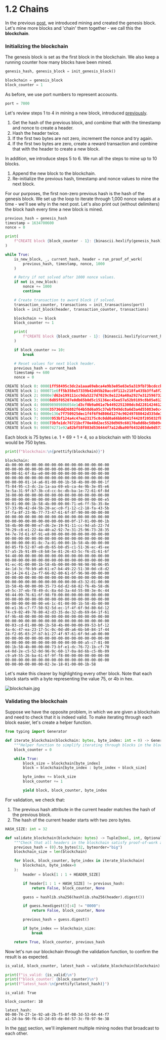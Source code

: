 # 1.2 Chains

In the previous [post](https://www.notion.so/1-1-Blocks-7ac100e797924a18b1af4765b9497b5a), we introduced mining and created the genesis block. Let's mine more blocks and 'chain' them together - we call this the **blockchain**.

### Initializing the blockchain

The genesis block is set as the first block in the blockchain. We also keep a running counter how many blocks have been mined. 

```python
genesis_hash, genesis_block = init_genesis_block()

blockchain = genesis_block
block_counter = 1
```

As before, we use port numbers to represent accounts.

```python
port = 7000
```

Let's review steps 1 to 4 in mining a new block, introduced [previously](https://www.notion.so/1-1-Blocks-7ac100e797924a18b1af4765b9497b5a).

1. Get the hash of the previous block, and combine that with the timestamp and nonce to create a header.
2. Hash the header twice.
3. If the first two bytes are not zero, increment the nonce and try again.
4. If the first two bytes are zero, create a reward transaction and combine that with the header to create a new block.

In addition, we introduce steps 5 to 6. We run all the steps to mine up to 10 blocks.

1. Append the new block to the blockchain.
2. Re-initialize the previous hash, timestamp and nonce values to mine the next block.

For our purposes, the first non-zero previous hash is the hash of the genesis block. We set up the loop to iterate through 1,000 nonce values at a time - we'll see why in the next post. Let's also print out (without delimiters) the block hash every time a new block is mined.

```python
previous_hash = genesis_hash
timestamp = 1634700600
nonce = 0

print(
    f"CREATE block {block_counter - 1}: {binascii.hexlify(genesis_hash).decode()}"
)

while True:
    is_new_block, _, current_hash, header = run_proof_of_work(
        previous_hash, timestamp, nonce, 1000
    )

    # Retry if not solved after 1000 nonce values.
    if not is_new_block:
        nonce += 1000
        continue

    # Create transaction to award block if solved.
    transaction_counter, transactions = init_transactions(port)
    block = init_block(header, transaction_counter, transactions)

    blockchain += block
    block_counter += 1

    print(
        f"CREATE block {block_counter - 1}: {binascii.hexlify(current_hash).decode()}"
    )

    if block_counter >= 10:
        break

    # Reset values for next block header.
    previous_hash = current_hash
    timestamp += 600
    nonce = 0
```

```python
CREATE block 0: 00001ff58495c3dc2a1aaa69ebca4e9b3e05e63e5a319fb73bcdccbcdbba1e72
CREATE block 1: 000071e6ff5b358e57339b42d45b20acc0f112c218fa435b3ffa8f239b777347
CREATE block 2: 0000e7d62e199111cc9da5227d7029c8e1224a40a2927e312596732835947e7d
CREATE block 3: 00008d85f05207e0db65b0d5c15136ec45ee57a52b9189c8b85e8126435cf6d1
CREATE block 4: 000098989806054e1d3cf0b9a061e7b4492251300dc8d2281424612af7660280
CREATE block 5: 000035736dd26882f64b58d6a95c37ebf849dc8a6d3a4d55083e0c4498440976
CREATE block 6: 0000e136c7f750925dec1f4f6f9d806d1274c90249788042d335de32db69641f
CREATE block 7: 00000953bf124a4c47ea23175c0c0dd0a66bb0841f4428f205032fb7b1274f97
CREATE block 8: 000073bfe1dc76721bcf70e40d2ec5520d969c60170a8d6bc50b09c9a95526ba
CREATE block 9: 000074271e92a82bf58f083d536444f7a12dba90f6432d03de0d573cf0979e38
```

Each block is 75 bytes i.e. 1 + 69 + 1 + 4, so a blockchain with 10 blocks would be 750 bytes.

```python
print(f"blockchain:\n{prettify(blockchain)}")
```

```
blockchain:
4b-00-00-00-00-00-00-00-00-00-00-00-00-00-00-00
00-00-00-00-00-00-00-00-00-00-00-00-00-00-00-00
00-00-61-6f-8a-e0-00-00-00-00-00-00-00-00-00-00
00-00-00-00-00-00-00-00-00-00-00-00-00-00-00-00
00-00-00-01-14-a6-01-00-00-1b-58-4b-00-00-00-1f
f5-84-95-c3-dc-2a-1a-aa-69-eb-ca-4e-9b-3e-05-e6
3e-5a-31-9f-b7-3b-cd-cc-bc-db-ba-1e-72-61-6f-8d
38-00-00-00-00-00-00-00-00-00-00-00-00-00-00-00
00-00-00-00-00-00-00-00-00-00-00-00-00-00-00-e5
90-01-00-00-1b-58-4b-00-00-00-71-e6-ff-5b-35-8e
57-33-9b-42-d4-5b-20-ac-c0-f1-12-c2-18-fa-43-5b
3f-fa-8f-23-9b-77-73-47-61-6f-8f-90-00-00-00-00
00-00-00-00-00-00-00-00-00-00-00-00-00-00-00-00
00-00-00-00-00-00-00-00-00-00-0f-17-01-00-00-1b
58-4b-00-00-00-e7-d6-2e-19-91-11-cc-9d-a5-22-7d
70-29-c8-e1-22-4a-40-a2-92-7e-31-25-96-73-28-35
94-7e-7d-61-6f-91-e8-00-00-00-00-00-00-00-00-00
00-00-00-00-00-00-00-00-00-00-00-00-00-00-00-00
00-00-00-00-01-8c-7a-01-00-00-1b-58-4b-00-00-00
8d-85-f0-52-07-e0-db-65-b0-d5-c1-51-36-ec-45-ee
57-a5-2b-91-89-c8-b8-5e-81-26-43-5c-f6-d1-61-6f
94-40-00-00-00-00-00-00-00-00-00-00-00-00-00-00
00-00-00-00-00-00-00-00-00-00-00-00-00-00-00-00
91-ec-01-00-00-1b-58-4b-00-00-00-98-98-98-06-05
4e-1d-3c-f0-b9-a0-61-e7-b4-49-22-51-30-0d-c8-d2
28-14-24-61-2a-f7-66-02-80-61-6f-96-98-00-00-00
00-00-00-00-00-00-00-00-00-00-00-00-00-00-00-00
00-00-00-00-00-00-00-00-00-00-00-d3-32-01-00-00
1b-58-4b-00-00-00-35-73-6d-d2-68-82-f6-4b-58-d6
a9-5c-37-eb-f8-49-dc-8a-6d-3a-4d-55-08-3e-0c-44
98-44-09-76-61-6f-98-f0-00-00-00-00-00-00-00-00
00-00-00-00-00-00-00-00-00-00-00-00-00-00-00-00
00-00-00-00-00-00-e6-1c-01-00-00-1b-58-4b-00-00
00-e1-36-c7-f7-50-92-5d-ec-1f-4f-6f-9d-80-6d-12
74-c9-02-49-78-80-42-d3-35-de-32-db-69-64-1f-61
6f-9b-48-00-00-00-00-00-00-00-00-00-00-00-00-00
00-00-00-00-00-00-00-00-00-00-00-00-00-00-00-00
00-03-cd-01-00-00-1b-58-4b-00-00-00-09-53-bf-12
4a-4c-47-ea-23-17-5c-0c-0d-d0-a6-6b-b0-84-1f-44
28-f2-05-03-2f-b7-b1-27-4f-97-61-6f-9d-a0-00-00
00-00-00-00-00-00-00-00-00-00-00-00-00-00-00-00
00-00-00-00-00-00-00-00-00-00-00-00-a5-c7-01-00
00-1b-58-4b-00-00-00-73-bf-e1-dc-76-72-1b-cf-70
e4-0d-2e-c5-52-0d-96-9c-60-17-0a-8d-6b-c5-0b-09
c9-a9-55-26-ba-61-6f-9f-f8-00-00-00-00-00-00-00
00-00-00-00-00-00-00-00-00-00-00-00-00-00-00-00
00-00-00-00-00-00-02-3e-18-01-00-00-1b-58
```

Let's make this clearer by highlighting every other block. Note that each block starts with a byte representing the value 75, or 4b in hex.

![blockchain.jpg](1%202%20Chains%20e5335a460895495eb50a361ce5c04623/blockchain.jpg)

### Validating the blockchain

Suppose we have the opposite problem, in which we are given a blockchain and need to check that it is indeed valid. To make iterating through each block easier, let's create a helper function.

```python
from typing import Generator

def iterate_blockchain(blockchain: bytes, byte_index: int = 0) -> Generator:
    """Helper function to simplify iterating through blocks in the blockchain."""
    block_counter = 0

    while True:
        block_size = blockchain[byte_index]
        block = blockchain[byte_index : byte_index + block_size]

        byte_index += block_size
        block_counter += 1

        yield block, block_counter, byte_index
```

For validation, we check that:

1. The previous hash attribute in the current header matches the hash of the previous block.
2. The hash of the current header starts with two zero bytes.

```python
HASH_SIZE: int = 32

def validate_blockchain(blockchain: bytes) -> Tuple[bool, int, Optional[bytes]]:
    """Check that all headers in the blockchain satisfy proof-of-work and indeed form a chain."""
    previous_hash = (0).to_bytes(32, byteorder="big")
    blockchain_size = len(blockchain)

    for block, block_counter, byte_index in iterate_blockchain(
        blockchain, byte_index=0
    ):
        header = block[1 : 1 + HEADER_SIZE]

        if header[1 : 1 + HASH_SIZE] != previous_hash:
            return False, block_counter, None

        guess = hashlib.sha256(hashlib.sha256(header).digest())

        if guess.hexdigest()[:4] != "0000":
            return False, block_counter, None

        previous_hash = guess.digest()

        if byte_index == blockchain_size:
            break

    return True, block_counter, previous_hash
```

Now let's run our blockchain through the validation function, to confirm the result is as expected.

```python
is_valid, block_counter, latest_hash = validate_blockchain(blockchain)

print(f"is_valid: {is_valid}\n")
print(f"block_counter: {block_counter}\n")
print(f"latest_hash:\n{prettify(latest_hash)}")
```

```
is_valid: True

block_counter: 10

latest_hash:
00-00-74-27-1e-92-a8-2b-f5-8f-08-3d-53-64-44-f7
a1-2d-ba-90-f6-43-2d-03-de-0d-57-3c-f0-97-9e-38
```

In the [next](https://www.notion.so/1-3-Nodes-2faee375971f45e2804f143c8ffb1fd7) section, we'll implement multiple mining nodes that broadcast to each other.